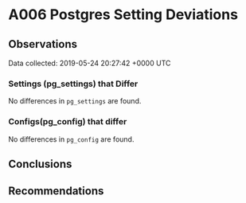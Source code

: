 # A006 Postgres Setting Deviations #

## Observations ##
Data collected: 2019-05-24 20:27:42 +0000 UTC  

### Settings (pg_settings) that Differ ###

No differences in `pg_settings` are found.

### Configs(pg_config) that differ ###

No differences in `pg_config` are found.



## Conclusions ##


## Recommendations ##

